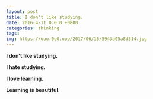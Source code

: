 ```yaml
---
layout: post
title: I don't like studying.
date: 2016-4-11 0:0:0 +0800
categories: thinking
tags: 
img: https://ooo.0o0.ooo/2017/06/16/5943a05a8d514.jpg
---
```

**I don't like studying.**

**I hate studying.**

**I love learning.**

**Learning is beautiful.**